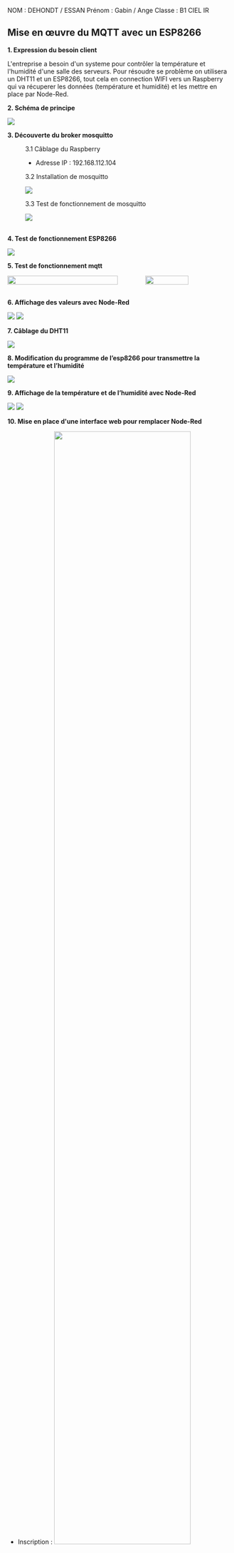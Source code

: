 NOM : DEHONDT / ESSAN
Prénom : Gabin / Ange
Classe : B1 CIEL IR

<h2 style="texte-align:center">Mise en œuvre du MQTT avec un ESP8266</h2>

**1. Expression du besoin client**

L'entreprise a besoin d'un systeme pour contrôler la température et l'humidité d'une salle des serveurs. 
Pour résoudre se problème on utilisera un DHT11 et un ESP8266, tout cela en connection WIFI vers un Raspberry qui va récuperer les données (température et humidité) et les mettre en place par Node-Red.

**2. Schéma de principe**

<img src="image/schema-principe.png" widht="50%">

**3. Découverte du broker mosquitto**

<dd>
3.1 Câblage du Raspberry
    
- Adresse IP : 192.168.112.104

3.2 Installation de mosquitto

<img src="image/install-mosquitto.png">

3.3 Test de fonctionnement de mosquitto

<img src="image/publisher-mosquitto.png">
</dd>
<br>

**4. Test de fonctionnement ESP8266**

<img src="image/test-wifi-esp8266.png">

**5. Test de fonctionnement mqtt**

<div style="display:flex">
<img src="image/test-msqtt-esp8266.png" width="80%">
<img src="image/test-msqtto-esp8266_moniteur.png" width="50%">
</div>
<br>

**6. Affichage des valeurs avec Node-Red**

<img src="image/affichage_nodered.png">
<img src="image/nodeRed-configuration-temp.png">

**7. Câblage du DHT11**

<img src="image/cablage-esp-dht.jpg">

**8. Modification du programme de l’esp8266 pour transmettre la température et l’humidité**

<img src="image/modification-code-esp-node.png">

**9. Affichage de la température et de l’humidité avec Node-Red**

<img src="image/affichage_nodered_dht11.png">
<img src="image/nodeRed-configuration.png">

**10. Mise en place d'une interface web pour remplacer Node-Red**

- Inscription :
    <img src="image/page_inscrption.png" width="80%">
    - Création d'un utilisateur avec nom, prénom, mot de passe hasher en argon2.
    <br>

- Connexion : 
    <img src="image/page_connexion.png" width="80%">
    - Identification de l'utilisateur par la vérification du mot de passe, et recupération du nom ainsi que la première lettre du prénom pour afficher sur l'interface.
    <br>

- Interface : 
    <img src="image/page_interface.png" width="80%">
    - Affichage des données en direct de la température et l'humidité envoyé par l'ESP8266 à la base de donnée et recupérer par le PHP sur l'interface.
    - Affichage des données sur l'ensemble de l'année par la moyenne de chaque mois de l'année choix.
    <br>

